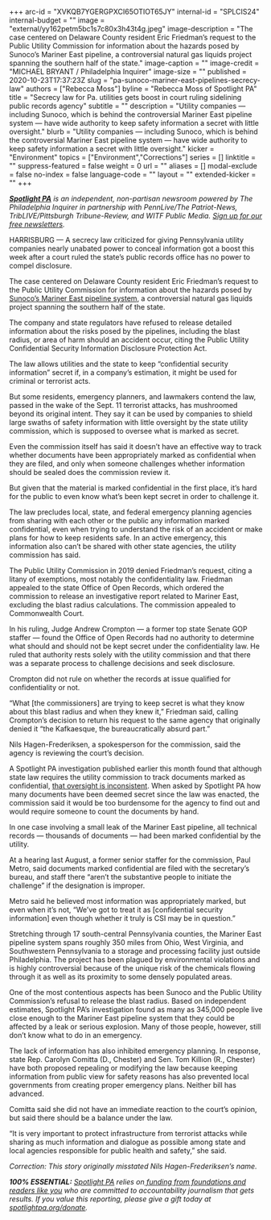 +++
arc-id = "XVKQB7YGERGPXCI65OTIOT65JY"
internal-id = "SPLCIS24"
internal-budget = ""
image = "external/yy162petm5bc1s7c80x3h43t4g.jpeg"
image-description = "The case centered on Delaware County resident Eric Friedman’s request to the Public Utility Commission for information about the hazards posed by Sunoco’s Mariner East pipeline, a controversial natural gas liquids project spanning the southern half of the state."
image-caption = ""
image-credit = "MICHAEL BRYANT / Philadelphia Inquirer"
image-size = ""
published = 2020-10-23T17:37:23Z
slug = "pa-sunoco-mariner-east-pipelines-secrecy-law"
authors = ["Rebecca Moss"]
byline = "Rebecca Moss of Spotlight PA"
title = "Secrecy law for Pa. utilities gets boost in court ruling sidelining public records agency"
subtitle = ""
description = "Utility companies — including Sunoco, which is behind the controversial Mariner East pipeline system — have wide authority to keep safety information a secret with little oversight."
blurb = "Utility companies — including Sunoco, which is behind the controversial Mariner East pipeline system — have wide authority to keep safety information a secret with little oversight."
kicker = "Environment"
topics = ["Environment","Corrections"]
series = []
linktitle = ""
suppress-featured = false
weight = 0
url = ""
aliases = []
modal-exclude = false
no-index = false
language-code = ""
layout = ""
extended-kicker = ""
+++

<a href="https://www.spotlightpa.org/"><i><b>Spotlight PA</b></i></a><i> is an independent, non-partisan newsroom powered by The Philadelphia Inquirer in partnership with PennLive/The Patriot-News, TribLIVE/Pittsburgh Tribune-Review, and WITF Public Media. </i><a href="https://www.spotlightpa.org/newsletters"><i>Sign up for our free newsletters</i></a><i>.</i>

HARRISBURG — A secrecy law criticized for giving Pennsylvania utility companies nearly unabated power to conceal information got a boost this week after a court ruled the state’s public records office has no power to compel disclosure.

The case centered on Delaware County resident Eric Friedman’s request to the Public Utility Commission for information about the hazards posed by <a href="https://www.spotlightpa.org/news/2020/10/pa-mariner-east-pipeline-accident-emergency-plans-investigation/" target=_blank>Sunoco’s Mariner East pipeline system</a>, a controversial natural gas liquids project spanning the southern half of the state.

The company and state regulators have refused to release detailed information about the risks posed by the pipelines, including the blast radius, or area of harm should an accident occur, citing the Public Utility Confidential Security Information Disclosure Protection Act.

The law allows utilities and the state to keep “confidential security information” secret if, in a company’s estimation, it might be used for criminal or terrorist acts.

But some residents, emergency planners, and lawmakers contend the law, passed in the wake of the Sept. 11 terrorist attacks, has mushroomed beyond its original intent. They say it can be used by companies to shield large swaths of safety information with little oversight by the state utility commission, which is supposed to oversee what is marked as secret.

Even the commission itself has said it doesn’t have an effective way to track whether documents have been appropriately marked as confidential when they are filed, and only when someone challenges whether information should be sealed does the commission review it.

<script src="https://www.spotlightpa.org/embed.js" async></script><div data-spl-embed-version="1" data-spl-src="https://www.spotlightpa.org/embeds/newsletter/"></div>

But given that the material is marked confidential in the first place, it’s hard for the public to even know what’s been kept secret in order to challenge it.

The law precludes local, state, and federal emergency planning agencies from sharing with each other or the public any information marked confidential, even when trying to understand the risk of an accident or make plans for how to keep residents safe. In an active emergency, this information also can’t be shared with other state agencies, the utility commission has said.

The Public Utility Commission in 2019 denied Friedman’s request, citing a litany of exemptions, most notably the confidentiality law. Friedman appealed to the state Office of Open Records, which ordered the commission to release an investigative report related to Mariner East, excluding the blast radius calculations. The commission appealed to Commonwealth Court.

In his ruling, Judge Andrew Crompton — a former top state Senate GOP staffer — found the Office of Open Records had no authority to determine what should and should not be kept secret under the confidentiality law. He ruled that authority rests solely with the utility commission and that there was a separate process to challenge decisions and seek disclosure.

Crompton did not rule on whether the records at issue qualified for confidentiality or not.

“What [the commissioners] are trying to keep secret is what they know about this blast radius and when they knew it,” Friedman said, calling Crompton’s decision to return his request to the same agency that originally denied it “the Kafkaesque, the bureaucratically absurd part.”

Nils Hagen-Frederiksen, a spokesperson for the commission, said the agency is reviewing the court’s decision.

A Spotlight PA investigation published earlier this month found that although state law requires the utility commission to track documents marked as confidential, <a href="https://www.spotlightpa.org/news/2020/10/pa-mariner-east-pipeline-accident-emergency-plans-investigation/">that oversight is inconsistent</a>. When asked by Spotlight PA how many documents have been deemed secret since the law was enacted, the commission said it would be too burdensome for the agency to find out and would require someone to count the documents by hand.

In one case involving a small leak of the Mariner East pipeline, all technical records — thousands of documents — had been marked confidential by the utility.

At a hearing last August, a former senior staffer for the commission, Paul Metro, said documents marked confidential are filed with the secretary’s bureau, and staff there “aren’t the substantive people to initiate the challenge” if the designation is improper.

Metro said he believed most information was appropriately marked, but even when it’s not, “We’ve got to treat it as [confidential security information] even though whether it truly is CSI may be in question.”

<script src="https://www.spotlightpa.org/embed.js" async></script><div data-spl-embed-version="1" data-spl-src="https://www.spotlightpa.org/embeds/donate/?teaser_text=Spotlight%20PA%20provides%20essential%2C%20public-service%20journalism%20thanks%20to%20readers%20like%20you.%20Help%20us%20continue%20that%20work."></div>

Stretching through 17 south-central Pennsylvania counties, the Mariner East pipeline system spans roughly 350 miles from Ohio, West Virginia, and Southwestern Pennsylvania to a storage and processing facility just outside Philadelphia. The project has been plagued by environmental violations and is highly controversial because of the unique risk of the chemicals flowing through it as well as its proximity to some densely populated areas.

One of the most contentious aspects has been Sunoco and the Public Utility Commission’s refusal to release the blast radius. Based on independent estimates, Spotlight PA’s investigation found as many as 345,000 people live close enough to the Mariner East pipeline system that they could be affected by a leak or serious explosion. Many of those people, however, still don’t know what to do in an emergency.

The lack of information has also inhibited emergency planning. In response, state Rep. Carolyn Comitta (D., Chester) and Sen. Tom Killion (R., Chester) have both proposed repealing or modifying the law because keeping information from public view for safety reasons has also prevented local governments from creating proper emergency plans. Neither bill has advanced.

Comitta said she did not have an immediate reaction to the court’s opinion, but said there should be a balance under the law.

“It is very important to protect infrastructure from terrorist attacks while sharing as much information and dialogue as possible among state and local agencies responsible for public health and safety,” she said.

<i>Correction: This story originally misstated Nils Hagen-Frederiksen’s name.</i>

<i><b>100% ESSENTIAL:</b></i><i> </i><a href="https://www.spotlightpa.org/"><i>Spotlight PA</i></a><i> relies on</i><a href="https://www.spotlightpa.org/support"><i> funding from foundations and readers like you</i></a><i> who are committed to accountability journalism that gets results. If you value this reporting, please give a gift today at </i><a href="https://www.spotlightpa.org/donate"><i>spotlightpa.org/donate</i></a><i>.</i>
